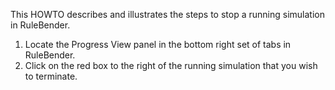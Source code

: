 This HOWTO describes and illustrates the steps to stop a running simulation in RuleBender.

1. Locate the Progress View panel in the bottom right set of tabs in RuleBender.
2. Click on the red box to the right of the running simulation that you wish to terminate.

